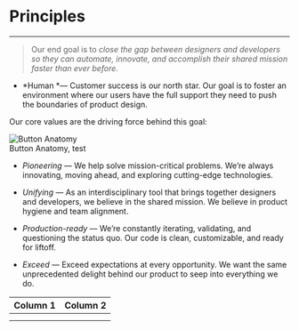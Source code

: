 
# Principles

---

> Our end goal is to *close the gap between designers and developers so they can automate, innovate, and accomplish their shared mission faster than ever before.*

- *Human *— Customer success is our north star. Our goal is to foster an environment where our users have the full support they need to push the boundaries of product design.

Our core values are the driving force behind this goal:

  
![Button Anatomy](https://studio-assets-dev.supernova.io/design-systems/460/ed7345a2-7fcc-415c-903e-ee7f31262e5a.png?Expires=1977609600&Policy=eyJTdGF0ZW1lbnQiOlt7IlJlc291cmNlIjoiaHR0cHM6Ly9zdHVkaW8tYXNzZXRzLWRldi5zdXBlcm5vdmEuaW8vZGVzaWduLXN5c3RlbXMvNDYwL2VkNzM0NWEyLTdmY2MtNDE1Yy05MDNlLWVlN2YzMTI2MmU1YS5wbmciLCJDb25kaXRpb24iOnsiRGF0ZUxlc3NUaGFuIjp7IkFXUzpFcG9jaFRpbWUiOjE5Nzc2MDk2MDB9fX1dfQ__&Signature=EernnRip3c4a0KWqhve2vfelqV47cAPM4QzrVSmKLyK8VvAGn6TicPJu5pNBjfShozkhIji3O-ZK2kJlUf2jfNBcawY9jVCmbkyB4D0UYtuQWAQdASDt695OpCfqN1kUt1zJPFvU9-zAKUhmCg3XBc~l3rplnYXn21Nnyw46ZTPcZxzDXQawRXBjFH8syoMBKX3npymBFDmwg2-ewlkcHohqx~ItUiqGD5iBOs0sr-93LRDVs-wQvE9Jc03BiSJzyVOOcXGOOmfTZ7hFHmFfDoQQuTG7aYFv~KoyeeweWsXDvBFMY9oEspKRFwhxoZuA9DX8tFjuB9Vd04xywMlNPw__&Key-Pair-Id=APKAJGK34LCCAUR7N6LA)  
Button Anatomy, test  
  


- *Pioneering* — We help solve mission-critical problems. We’re always innovating, moving ahead, and exploring cutting-edge technologies. 

- *Unifying* — As an interdisciplinary tool that brings together designers and developers, we believe in the shared mission. We believe in product hygiene and team alignment.

- *Production-ready* — We’re constantly iterating, validating, and questioning the status quo. Our code is clean, customizable, and ready for liftoff.

- *Exceed* — Exceed expectations at every opportunity. We want the same unprecedented delight behind our product to seep into everything we do.

  
| Column 1 | Column 2 |  
| --- | --- |  
|  |  |  
|  |  |  

